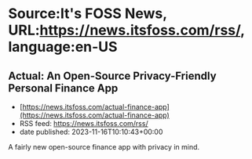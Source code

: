 # Source:It's FOSS News, URL:https://news.itsfoss.com/rss/, language:en-US

## Actual: An Open-Source Privacy-Friendly Personal Finance App
 - [https://news.itsfoss.com/actual-finance-app](https://news.itsfoss.com/actual-finance-app)
 - RSS feed: https://news.itsfoss.com/rss/
 - date published: 2023-11-16T10:10:43+00:00

A fairly new open-source finance app with privacy in mind.

